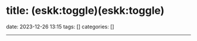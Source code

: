 # title: <Plug>(eskk:toggle)<Plug>(eskk:toggle)

date: 2023-12-26 13:15
tags: []
categories: []

---
